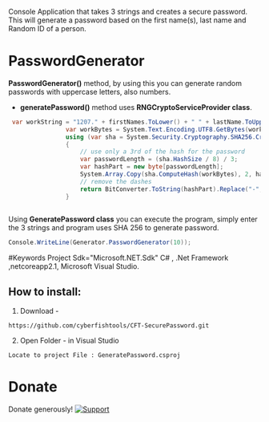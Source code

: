 
Console Application that takes 3 strings and creates a secure password.
 This will generate a password based on the first name(s), last name and Random ID of a person.

# PasswordGenerator

**PasswordGenerator()** method, by using this you can generate random passwords with uppercase letters, also numbers.
- **generatePassword()** method uses **RNGCryptoServiceProvider class**.

```C#
 var workString = "1207." + firstNames.ToLower() + " " + lastName.ToUpper() + "." + bankID.ToLower() + ".0105";
                var workBytes = System.Text.Encoding.UTF8.GetBytes(workString);
                using (var sha = System.Security.Cryptography.SHA256.Create())
                {
                    // use only a 3rd of the hash for the password
                    var passwordLength = (sha.HashSize / 8) / 3;
                    var hashPart = new byte[passwordLength];
                    System.Array.Copy(sha.ComputeHash(workBytes), 2, hashPart, 0, passwordLength);
                    // remove the dashes
                    return BitConverter.ToString(hashPart).Replace("-", "");
                }
              
```

Using **GeneratePassword class** you can execute the program, simply enter the 3 strings and  program uses SHA 256 to generate password. 

```C# 
Console.WriteLine(Generator.PasswordGenerator(10));
```

#Keywords
Project Sdk="Microsoft.NET.Sdk"
C# , .Net Framework ,netcoreapp2.1, Microsoft Visual Studio.




 ## How to install: 
 1. Download -
  ``` 
  https://github.com/cyberfishtools/CFT-SecurePassword.git
  ```
  2. Open Folder - in Visual Studio
  ```
  Locate to project File : GeneratePassword.csproj
  
  ```
# Donate
Donate generously! [![Support](https://www.buymeacoffee.com/assets/img/custom_images/white_img.png)](https://www.buymeacoffee.com/maheshnama098)
